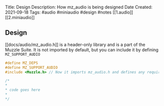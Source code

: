 Title: Design
Description: How mz_audio is being designed
Date Created: 2021-09-18
Tags: #audio #miniaudio #design #notes [[1.audio]] [[2.miniaudio]]

## Design

[[docs/audio/mz_audio.h]] is a header-only library and is a part of the Muzzle Suite. It is not imported by default, but you can include it by defining `MZ_SUPPORT_AUDIO`

```c
#define MZ_DEPS
#define MZ_SUPPORT_AUDIO
#include <Muzzle.h> // Now it imports mz_audio.h and defines any required macros

/*
*
* code goes here
*
*/
```


